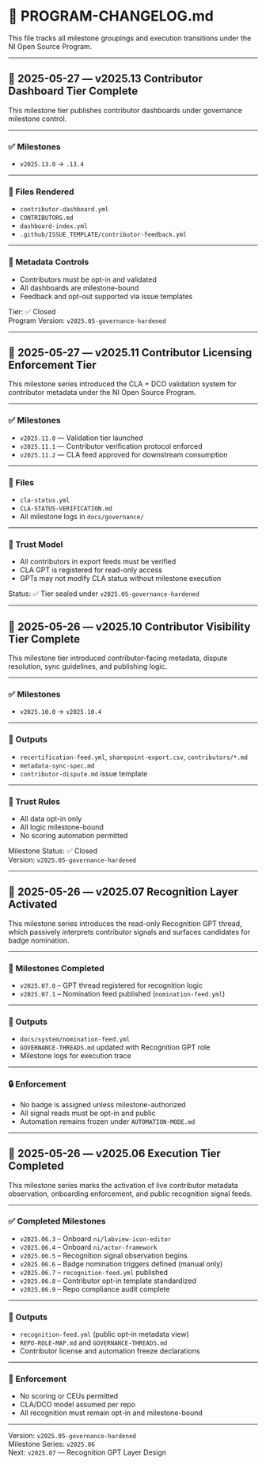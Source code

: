 # 📘 PROGRAM-CHANGELOG.md

This file tracks all milestone groupings and execution transitions under the NI Open Source Program.

---

## 📅 2025-05-27 — v2025.13 Contributor Dashboard Tier Complete

This milestone tier publishes contributor dashboards under governance milestone control.

---

### ✅ Milestones

- `v2025.13.0` → `.13.4`

---

### 📂 Files Rendered

- `contributor-dashboard.yml`
- `CONTRIBUTORS.md`
- `dashboard-index.yml`
- `.github/ISSUE_TEMPLATE/contributor-feedback.yml`

---

### 🔐 Metadata Controls

- Contributors must be opt-in and validated
- All dashboards are milestone-bound
- Feedback and opt-out supported via issue templates

Tier: ✅ Closed  
Program Version: `v2025.05-governance-hardened`

---

## 📅 2025-05-27 — v2025.11 Contributor Licensing Enforcement Tier

This milestone series introduced the CLA + DCO validation system for contributor metadata under the NI Open Source Program.

---

### ✅ Milestones

- `v2025.11.0` — Validation tier launched
- `v2025.11.1` — Contributor verification protocol enforced
- `v2025.11.2` — CLA feed approved for downstream consumption

---

### 📂 Files

- `cla-status.yml`
- `CLA-STATUS-VERIFICATION.md`
- All milestone logs in `docs/governance/`

---

### 🔐 Trust Model

- All contributors in export feeds must be verified
- CLA GPT is registered for read-only access
- GPTs may not modify CLA status without milestone execution

Status: ✅ Tier sealed under `v2025.05-governance-hardened`

---

## 📅 2025-05-26 — v2025.10 Contributor Visibility Tier Complete

This milestone tier introduced contributor-facing metadata, dispute resolution, sync guidelines, and publishing logic.

---

### ✅ Milestones

- `v2025.10.0` → `v2025.10.4`

---

### 📂 Outputs

- `recertification-feed.yml`, `sharepoint-export.csv`, `contributors/*.md`
- `metadata-sync-spec.md`
- `contributor-dispute.md` issue template

---

### 🔐 Trust Rules

- All data opt-in only
- All logic milestone-bound
- No scoring automation permitted

Milestone Status: ✅ Closed  
Version: `v2025.05-governance-hardened`

---

## 📅 2025-05-26 — v2025.07 Recognition Layer Activated

This milestone series introduces the read-only Recognition GPT thread, which passively interprets contributor signals and surfaces candidates for badge nomination.

---

### 🧠 Milestones Completed

- `v2025.07.0` – GPT thread registered for recognition logic
- `v2025.07.1` – Nomination feed published (`nomination-feed.yml`)

---

### 📂 Outputs

- `docs/system/nomination-feed.yml`
- `GOVERNANCE-THREADS.md` updated with Recognition GPT role
- Milestone logs for execution trace

---

### 🔒 Enforcement

- No badge is assigned unless milestone-authorized
- All signal reads must be opt-in and public
- Automation remains frozen under `AUTOMATION-MODE.md`

---


## 📅 2025-05-26 — v2025.06 Execution Tier Completed

This milestone series marks the activation of live contributor metadata observation, onboarding enforcement, and public recognition signal feeds.

---

### ✅ Completed Milestones

- `v2025.06.3` – Onboard `ni/labview-icon-editor`
- `v2025.06.4` – Onboard `ni/actor-framework`
- `v2025.06.5` – Recognition signal observation begins
- `v2025.06.6` – Badge nomination triggers defined (manual only)
- `v2025.06.7` – `recognition-feed.yml` published
- `v2025.06.8` – Contributor opt-in template standardized
- `v2025.06.9` – Repo compliance audit complete

---

### 📂 Outputs

- `recognition-feed.yml` (public opt-in metadata view)
- `REPO-ROLE-MAP.md` and `GOVERNANCE-THREADS.md`
- Contributor license and automation freeze declarations

---

### 🚦 Enforcement

- No scoring or CEUs permitted
- CLA/DCO model assumed per repo
- All recognition must remain opt-in and milestone-bound

---

Version: `v2025.05-governance-hardened`  
Milestone Series: `v2025.06`  
Next: `v2025.07` — Recognition GPT Layer Design
